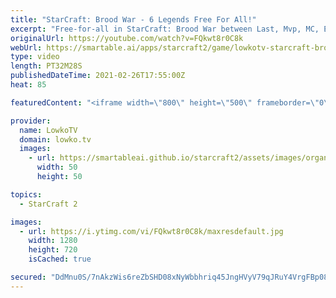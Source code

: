 ```yaml
---
title: "StarCraft: Brood War - 6 Legends Free For All!"
excerpt: "Free-for-all in StarCraft: Brood War between Last, Mvp, MC, Effort, Rain and Nestea.  Support my work on Patreon: http://www.patreon.com/lowkotv Become a YouTube member: https://lowko.tv/join  My second channel: http://lowko.tv/morelowko Lowko Merch: http://lowko.tv/merch  Be part of the community on"
originalUrl: https://youtube.com/watch?v=FQkwt8r0C8k
webUrl: https://smartable.ai/apps/starcraft2/game/lowkotv-starcraft-brood-war-6-legends-free-for-all/
type: video
length: PT32M28S
publishedDateTime: 2021-02-26T17:55:00Z
heat: 85

featuredContent: "<iframe width=\"800\" height=\"500\" frameborder=\"0\" src=\"https://www.youtube.com/embed/FQkwt8r0C8k\" allow=\"accelerometer; autoplay; encrypted-media; gyroscope; picture-in-picture\" allowfullscreen></iframe>"

provider:
  name: LowkoTV
  domain: lowko.tv
  images:
    - url: https://smartableai.github.io/starcraft2/assets/images/organizations/lowko.tv-50x50.jpg
      width: 50
      height: 50

topics:
  - StarCraft 2

images:
  - url: https://i.ytimg.com/vi/FQkwt8r0C8k/maxresdefault.jpg
    width: 1280
    height: 720
    isCached: true

secured: "DdMnu0S/7nAkzWis6reZbSHD08xNyWbbhriq45JngHVyV79qJRuY4VrgFBp08pEy9yieuVX4jUhEDyxFKt9HCOJndsKeLOI3Y+em8Q8KIHc2z6Jh1k8dCh2XQgkgvWyraxtYmAyK6UIwaIh8IRkn6azXFnz9FGS9UbKNguh0XfuH/WjTUR3ih0/UaVjgx5NaSS5ilcDPpsozNBY6bq/Wf85TYPgtF3w8/LA5Kmu9O1FNJ9yiGmcc5v1Ku+aP2Hz/z5+g8oDi0O2QeDpGn+JLTS7symT8zVrXZVTpLVv5CF6yta/zaeF51ms9xf3XX7P1ggwHmMi8Oa7nDeAkMuJ8xxad2mR8+yvn8xD3SOFPyZh50VhdfGGU7aw1aV5S28NNxM9oCIF8mSuNSSB7lsiDFPom+Lfxi68XNcu3hOiqiS4=;33Th8Tyli3WpiHWDQqIRtw=="
---
```


